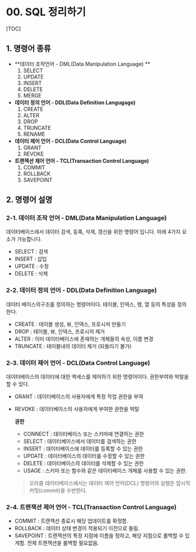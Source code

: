 # 00. SQL 정리하기 

[TOC]

## 1. 명령어 종류

* **데이터 조작언어 - DML(Data Manipulation Language) **
  1. SELECT
  2. UPDATE
  3. INSERT
  4. DELETE
  5. MERGE
* **데이터 정의 언어 - DDL(Data Definition Langugage)**
  1. CREATE
  2. ALTER
  3. DROP
  4. TRUNCATE
  5. RENAME
* **데이터 제어 언어 - DCL(Data Control Language)**
  1. GRANT
  2. REVOKE
* **트랜잭션 제어 언어 - TCL(Transaction Control Language)**
  1. COMMIT
  2. ROLLBACK
  3. SAVEPOINT



## 2. 명령어 설명

### 2-1. 데이터 조작 언어 - DML(Data Manipulation Language)

데이터베이스에서 데이터 검색, 등록, 삭제, 갱신을 위한 명령어 입니다. 아래 4가지 요소가 가능합니다.



* SELECT : 검색
* INSERT : 삽입
* UPDATE : 수정
* DELETE : 삭제





### 2-2. 데이터 정의 언어 - DDL(Data Definition Language)

데이터 베이스의구조를 정의하는 명령어이다. 테이블, 인덱스, 행, 열 등의 특성을 정의한다.



* CREATE : 테이블 생성, 뷰, 인덱스, 프로시저 만들기
* DROP : 테이블, 뷰, 인덱스, 프로시저 제거
* ALTER : 이미 데이터베이스에 존재하는 개체들의 속성, 이름 변경
* TRUNCATE : 테이블내의 데이터 제거 (되돌리기 불가)





### 2-3. 데이터 제어 언어 - DCL(Data Control Language)

데이터베이스의 데이터에 대한 액세스를 제어하기 위한 명령어이다. 권한부여와 박탈을 할 수 있다.



* GRANT : 데이터베이스의 사용자에게 특정 작업 권한을 부여

* REVOKE : 데이터베이스의 사용자에게 부여한 권한을 박탈

  **권한**

  * CONNECT : 데이터베이스 또는 스키마에 연결하는 권한
  * SELECT : 데이터베이스에서 데이터를 검색하는 권한
  * INSERT : 데이터베이스에 데이터를 등록할 수 있는 권한
  * UPDATE : 데이터베이스의 데이터를 수정할 수 있는 권한
  * DELETE : 데이터베이스의 데이터를 삭제할 수 있는 권한
  * USAGE : 스키마 또는 함수와 같은 데이터베이스 개체를 사용할 수 있는 권한.

  > 오라클 데이터베이스에서는 데이터 제어 언어(DCL) 명령어의 실행은 암시적 커밋(commit)을 수반한다.





### 2-4. 트랜잭션 제어 언어 - TCL(Transaction Control Language)

* COMMIT : 트랜잭션 종료시 해당 업데이트를 확정함.
* ROLLBACK : 데이터 상태 변경이 적용되기 이전으로 돌림.
* SAVEPOINT : 트랜잭션의 특정 지점에 이름을 정하고, 해당 지점으로 롤백할 수 있게함. 전체 트랜잭션을 롤백할 필요없음.